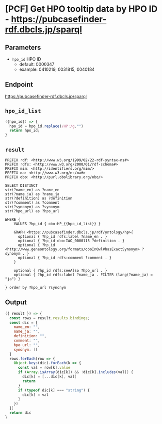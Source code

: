 # [PCF] Get HPO tooltip data by HPO ID - https://pubcasefinder-rdf.dbcls.jp/sparql
## Parameters
* `hpo_id` HPO ID
  * default: 0000347
  * example: 0410219, 0031815, 0040184

## Endpoint
https://pubcasefinder-rdf.dbcls.jp/sparql

## `hpo_id_list`
```javascript
({hpo_id}) => {
  hpo_id = hpo_id.replace(/HP:/g,"")
  return hpo_id;
}
```

## `result` 
```sparql
PREFIX rdf: <http://www.w3.org/1999/02/22-rdf-syntax-ns#>
PREFIX rdfs: <http://www.w3.org/2000/01/rdf-schema#>
PREFIX mim: <http://identifiers.org/mim/>
PREFIX oa: <http://www.w3.org/ns/oa#>
PREFIX obo: <http://purl.obolibrary.org/obo/>

SELECT DISTINCT
str(?name_en) as ?name_en
str(?name_ja) as ?name_ja
str(?definition) as ?definition
str(?comment) as ?comment
str(?synonym) as ?synonym
str(?hpo_url) as ?hpo_url

WHERE { 
    VALUES ?hp_id { obo:HP_{{hpo_id_list}} }

    GRAPH <https://pubcasefinder.dbcls.jp/rdf/ontology/hp>{
      optional { ?hp_id rdfs:label ?name_en . }
      optional { ?hp_id obo:IAO_0000115 ?definition . }
      optional { ?hp_id <http://www.geneontology.org/formats/oboInOwl#hasExactSynonym> ?synonym . }
      optional { ?hp_id rdfs:comment ?comment . }
    }
    
    optional { ?hp_id rdfs:seeAlso ?hpo_url . }
    optional { ?hp_id rdfs:label ?name_ja . FILTER (lang(?name_ja) = "ja") }

} order by ?hpo_url ?synonym
```

## Output
```javascript
({ result }) => {
  const rows = result.results.bindings;
  const dic = {
    name_en: "",
    name_ja: "",
    definition: "",
    comment: "",
    hpo_url: "",
    synonym: []
  }
  rows.forEach(row => {
    Object.keys(dic).forEach(k => {
      const val = row[k].value
      if (Array.isArray(dic[k]) && !dic[k].includes(val)) {
        dic[k] = [...dic[k], val]
        return
      }
      if (typeof dic[k] === "string") {
        dic[k] = val
      }
    })
  })
  return dic
}
```